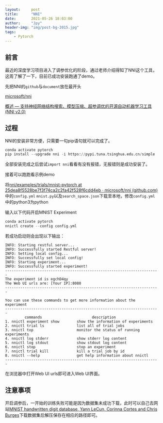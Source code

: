 ```yaml
---
layout:     post
title:      "NNI"
date:       2021-05-26 18:03:00
author:     "Jpy"
header-img: "img/post-bg-2015.jpg"
tags:
    - Pytorch
---
```

## 前言

最近的深度学习项目进入了调参优化的阶段，通过老师介绍得知了NNI这个工具，这周了解了一下，目前已成功安装跑通了demo。

先把NNI的`github`与`document`放在最开头

[microsoft/nni](https://github.com/microsoft/nni)

[概述 — 支持神经网络结构搜索、模型压缩、超参调优的开源自动机器学习工具 (NNI v2.0)](https://nni.readthedocs.io/zh/stable/Overview.html)

## 过程

NNI的安装非常方便，只需要一句pip语句就可以完成了。

```python
conda activate pytorch
pip install --upgrade nni -i https://pypi.tuna.tsinghua.edu.cn/simple
```

全部安装完成之后尝试`import nni`看看有没有报错，无报错则是成功安装了。

接着可以跑跑看示例demo

将[nni/examples/trials/mnist-pytorch at 25dea8f5528be7f3f74ca2c2fa42f528f6cdd4eb · microsoft/nni (github.com)](https://github.com/microsoft/nni/tree/25dea8f5528be7f3f74ca2c2fa42f528f6cdd4eb/examples/trials/mnist-pytorch)中的`config.yml` `mnist.py`以及`search_space.json`下载至本地，修改`config.yml`中的python3为python

输入以下代码开启MNIST Experiment

```python
conda activate pytorch
nnictl create --config config.yml
```

若成功启动则会出现以下输出：

```
INFO: Starting restful server...
INFO: Successfully started Restful server!
INFO: Setting local config...
INFO: Successfully set local config!
INFO: Starting experiment...
INFO: Successfully started experiment!
-----------------------------------------------------------------------
The experiment id is egchD4qy
The Web UI urls are: [Your IP]:8080
-----------------------------------------------------------------------

You can use these commands to get more information about the experiment
-----------------------------------------------------------------------
         commands                       description
1. nnictl experiment show        show the information of experiments
2. nnictl trial ls               list all of trial jobs
3. nnictl top                    monitor the status of running experiments
4. nnictl log stderr             show stderr log content
5. nnictl log stdout             show stdout log content
6. nnictl stop                   stop an experiment
7. nnictl trial kill             kill a trial job by id
8. nnictl --help                 get help information about nnictl
-----------------------------------------------------------------------
```

在浏览器中打开Web UI urls即可进入Web UI界面。

## 注意事项

开启调参后，一开始的训练失败可能是因为数据集未成功下载，此时可以自己去网站[MNIST handwritten digit database, Yann LeCun, Corinna Cortes and Chris Burges](http://yann.lecun.com/exdb/mnist/)下载数据集后解压保存在相应的路径即可。
